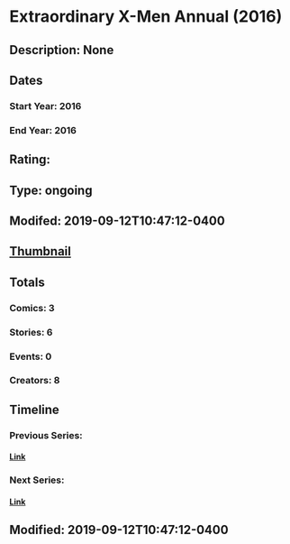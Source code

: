# Extraordinary X-Men Annual (2016)
## Description: None
## Dates
### Start Year: 2016
### End Year: 2016
## Rating: 
## Type: ongoing
## Modifed: 2019-09-12T10:47:12-0400
## [Thumbnail](http://i.annihil.us/u/prod/marvel/i/mg/b/40/image_not_available.jpg)
## Totals
### Comics: 3
### Stories: 6
### Events: 0
### Creators: 8
## Timeline
### Previous Series: 
#### [Link]()
### Next Series: 
#### [Link]()
## Modified: 2019-09-12T10:47:12-0400